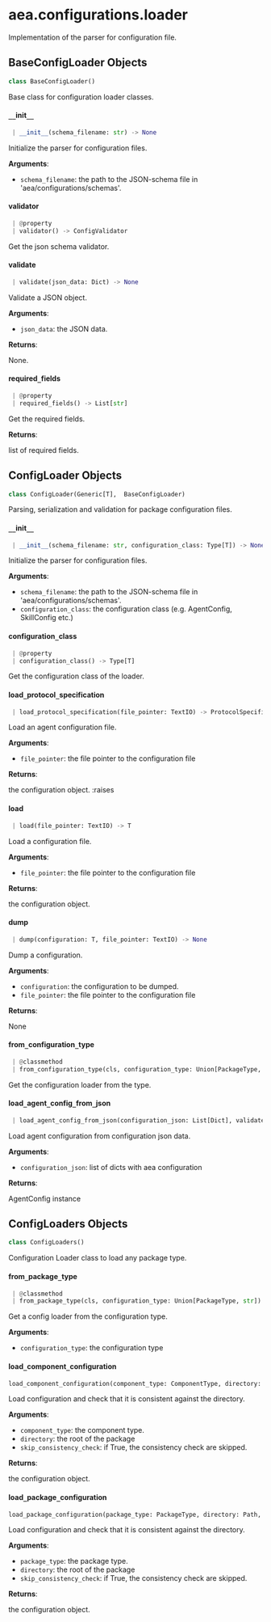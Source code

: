 <a name="aea.configurations.loader"></a>
# aea.configurations.loader

Implementation of the parser for configuration file.

<a name="aea.configurations.loader.BaseConfigLoader"></a>
## BaseConfigLoader Objects

```python
class BaseConfigLoader()
```

Base class for configuration loader classes.

<a name="aea.configurations.loader.BaseConfigLoader.__init__"></a>
#### `__`init`__`

```python
 | __init__(schema_filename: str) -> None
```

Initialize the parser for configuration files.

**Arguments**:

- `schema_filename`: the path to the JSON-schema file in 'aea/configurations/schemas'.

<a name="aea.configurations.loader.BaseConfigLoader.validator"></a>
#### validator

```python
 | @property
 | validator() -> ConfigValidator
```

Get the json schema validator.

<a name="aea.configurations.loader.BaseConfigLoader.validate"></a>
#### validate

```python
 | validate(json_data: Dict) -> None
```

Validate a JSON object.

**Arguments**:

- `json_data`: the JSON data.

**Returns**:

None.

<a name="aea.configurations.loader.BaseConfigLoader.required_fields"></a>
#### required`_`fields

```python
 | @property
 | required_fields() -> List[str]
```

Get the required fields.

**Returns**:

list of required fields.

<a name="aea.configurations.loader.ConfigLoader"></a>
## ConfigLoader Objects

```python
class ConfigLoader(Generic[T],  BaseConfigLoader)
```

Parsing, serialization and validation for package configuration files.

<a name="aea.configurations.loader.ConfigLoader.__init__"></a>
#### `__`init`__`

```python
 | __init__(schema_filename: str, configuration_class: Type[T]) -> None
```

Initialize the parser for configuration files.

**Arguments**:

- `schema_filename`: the path to the JSON-schema file in 'aea/configurations/schemas'.
- `configuration_class`: the configuration class (e.g. AgentConfig, SkillConfig etc.)

<a name="aea.configurations.loader.ConfigLoader.configuration_class"></a>
#### configuration`_`class

```python
 | @property
 | configuration_class() -> Type[T]
```

Get the configuration class of the loader.

<a name="aea.configurations.loader.ConfigLoader.load_protocol_specification"></a>
#### load`_`protocol`_`specification

```python
 | load_protocol_specification(file_pointer: TextIO) -> ProtocolSpecification
```

Load an agent configuration file.

**Arguments**:

- `file_pointer`: the file pointer to the configuration file

**Returns**:

the configuration object.
:raises

<a name="aea.configurations.loader.ConfigLoader.load"></a>
#### load

```python
 | load(file_pointer: TextIO) -> T
```

Load a configuration file.

**Arguments**:

- `file_pointer`: the file pointer to the configuration file

**Returns**:

the configuration object.

<a name="aea.configurations.loader.ConfigLoader.dump"></a>
#### dump

```python
 | dump(configuration: T, file_pointer: TextIO) -> None
```

Dump a configuration.

**Arguments**:

- `configuration`: the configuration to be dumped.
- `file_pointer`: the file pointer to the configuration file

**Returns**:

None

<a name="aea.configurations.loader.ConfigLoader.from_configuration_type"></a>
#### from`_`configuration`_`type

```python
 | @classmethod
 | from_configuration_type(cls, configuration_type: Union[PackageType, str]) -> "ConfigLoader"
```

Get the configuration loader from the type.

<a name="aea.configurations.loader.ConfigLoader.load_agent_config_from_json"></a>
#### load`_`agent`_`config`_`from`_`json

```python
 | load_agent_config_from_json(configuration_json: List[Dict], validate: bool = True) -> AgentConfig
```

Load agent configuration from configuration json data.

**Arguments**:

- `configuration_json`: list of dicts with aea configuration

**Returns**:

AgentConfig instance

<a name="aea.configurations.loader.ConfigLoaders"></a>
## ConfigLoaders Objects

```python
class ConfigLoaders()
```

Configuration Loader class to load any package type.

<a name="aea.configurations.loader.ConfigLoaders.from_package_type"></a>
#### from`_`package`_`type

```python
 | @classmethod
 | from_package_type(cls, configuration_type: Union[PackageType, str]) -> "ConfigLoader"
```

Get a config loader from the configuration type.

**Arguments**:

- `configuration_type`: the configuration type

<a name="aea.configurations.loader.load_component_configuration"></a>
#### load`_`component`_`configuration

```python
load_component_configuration(component_type: ComponentType, directory: Path, skip_consistency_check: bool = False) -> ComponentConfiguration
```

Load configuration and check that it is consistent against the directory.

**Arguments**:

- `component_type`: the component type.
- `directory`: the root of the package
- `skip_consistency_check`: if True, the consistency check are skipped.

**Returns**:

the configuration object.

<a name="aea.configurations.loader.load_package_configuration"></a>
#### load`_`package`_`configuration

```python
load_package_configuration(package_type: PackageType, directory: Path, skip_consistency_check: bool = False) -> PackageConfiguration
```

Load configuration and check that it is consistent against the directory.

**Arguments**:

- `package_type`: the package type.
- `directory`: the root of the package
- `skip_consistency_check`: if True, the consistency check are skipped.

**Returns**:

the configuration object.

